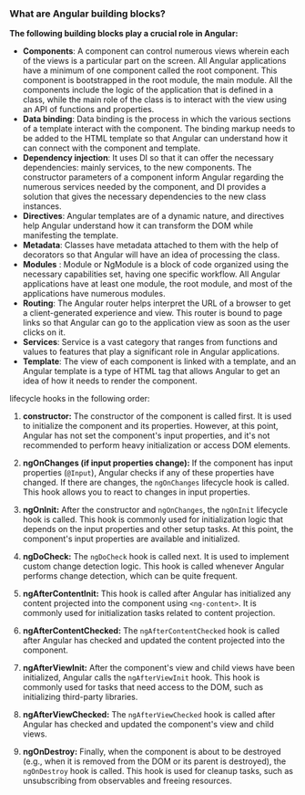 ### **What are Angular building blocks?**

**The following building blocks play a crucial role in Angular:**

-   **Components**: A component can control numerous views wherein each of the views is a particular part on the screen. All Angular applications have a minimum of one component called the root component. This component is bootstrapped in the root module, the main module. All the components include the logic of the application that is defined in a class, while the main role of the class is to interact with the view using an API of functions and properties.
-   **Data binding**: Data binding is the process in which the various sections of a template interact with the component. The binding markup needs to be added to the HTML template so that Angular can understand how it can connect with the component and template.
-   **Dependency injection**: It uses DI so that it can offer the necessary dependencies: mainly services, to the new components. The constructor parameters of a component inform Angular regarding the numerous services needed by the component, and DI provides a solution that gives the necessary dependencies to the new class instances.
-   **Directives**: Angular templates are of a dynamic nature, and directives help Angular understand how it can transform the DOM while manifesting the template.
-   **Metadata**: Classes have metadata attached to them with the help of decorators so that Angular will have an idea of processing the class.
-  **Modules** : Module or NgModule is a block of code organized using the necessary capabilities set, having one specific workflow. All Angular applications have at least one module, the root module, and most of the applications have numerous modules.
-   **Routing**: The Angular router helps interpret the URL of a browser to get a client-generated experience and view. This router is bound to page links so that Angular can go to the application view as soon as the user clicks on it.
-   **Services**: Service is a vast category that ranges from functions and values to features that play a significant role in Angular applications.
-   **Template**: The view of each component is linked with a template, and an Angular template is a type of HTML tag that allows Angular to get an idea of how it needs to render the component.


lifecycle hooks in the following order:

1. **constructor:** The constructor of the component is called first. It is used to initialize the component and its properties. However, at this point, Angular has not set the component's input properties, and it's not recommended to perform heavy initialization or access DOM elements.

2. **ngOnChanges (if input properties change):** If the component has input properties (`@Input`), Angular checks if any of these properties have changed. If there are changes, the `ngOnChanges` lifecycle hook is called. This hook allows you to react to changes in input properties.

3. **ngOnInit:** After the constructor and `ngOnChanges`, the `ngOnInit` lifecycle hook is called. This hook is commonly used for initialization logic that depends on the input properties and other setup tasks. At this point, the component's input properties are available and initialized.

4. **ngDoCheck:** The `ngDoCheck` hook is called next. It is used to implement custom change detection logic. This hook is called whenever Angular performs change detection, which can be quite frequent.

5. **ngAfterContentInit:** This hook is called after Angular has initialized any content projected into the component using `<ng-content>`. It is commonly used for initialization tasks related to content projection.

6. **ngAfterContentChecked:** The `ngAfterContentChecked` hook is called after Angular has checked and updated the content projected into the component.

7. **ngAfterViewInit:** After the component's view and child views have been initialized, Angular calls the `ngAfterViewInit` hook. This hook is commonly used for tasks that need access to the DOM, such as initializing third-party libraries.

8. **ngAfterViewChecked:** The `ngAfterViewChecked` hook is called after Angular has checked and updated the component's view and child views.

9. **ngOnDestroy:** Finally, when the component is about to be destroyed (e.g., when it is removed from the DOM or its parent is destroyed), the `ngOnDestroy` hook is called. This hook is used for cleanup tasks, such as unsubscribing from observables and freeing resources.
